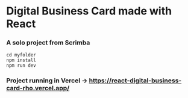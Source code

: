 # Digital Business Card made with React

### A solo project from Scrimba

``` 
cd myfolder
npm install
npm run dev
```

### Project running in Vercel -> https://react-digital-business-card-rho.vercel.app/
